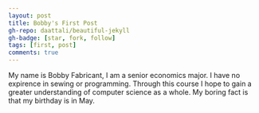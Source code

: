 ```yaml
---
layout: post
title: Bobby's First Post
gh-repo: daattali/beautiful-jekyll
gh-badge: [star, fork, follow]
tags: [first, post]
comments: true
---
```


My name is Bobby Fabricant, I am a senior economics major. I have no expirence in sewing or programming. Through this course I hope to gain a greater understanding of computer science as a whole. My boring fact is that my birthday is in May.
